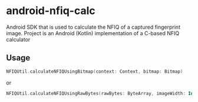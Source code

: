 # android-nfiq-calc
Android SDK that is used to calculate the NFIQ of a captured fingerprint image. 
Project is an Android (Kotlin) implementation of a C-based NFIQ calculator

## Usage
```kotlin
NFIQUtil.calculateNFIQUsingBitmap(context: Context, bitmap: Bitmap)
```
or

```kotlin
NFIQUtil.calculateNFIQUsingRawBytes(rawBytes: ByteArray, imageWidth: Int, imageHeight: Int)

```
